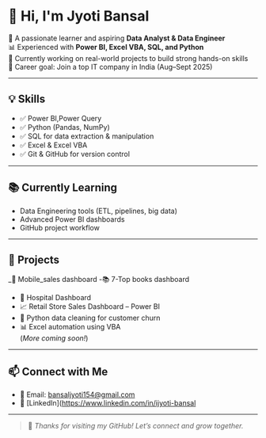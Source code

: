 # 👋 Hi, I'm Jyoti Bansal

🌱 A passionate learner and aspiring **Data Analyst & Data Engineer**  
📊 Experienced with **Power BI, Excel VBA, SQL, and Python**  
🎯 Currently working on real-world projects to build strong hands-on skills  
📅 Career goal: Join a top IT company in India (Aug–Sept 2025)

---

## 💡 Skills

- ✅ Power BI,Power Query 
- ✅ Python (Pandas, NumPy)
- ✅ SQL for data extraction & manipulation
- ✅ Excel & Excel VBA
- ✅ Git & GitHub for version control

---

## 📚 Currently Learning

- Data Engineering tools (ETL, pipelines, big data)
- Advanced Power BI dashboards
- GitHub project workflow

---

## 💼 Projects
_📱 Mobile_sales dashboard 
-📚 7-Top books dashboard 
- 🏣 Hospital Dashboard 
- 📈 Retail Store Sales Dashboard – Power BI  
- 🧹 Python data cleaning for customer churn  
- 📊 Excel automation using VBA  
(*More coming soon!*)

---

## 📫 Connect with Me

- 📧 Email: bansaljyoti154@gmail.com
- 🔗 [LinkedIn](https://www.linkedin.com/in/ijyoti-bansal

---

> 💬 *Thanks for visiting my GitHub! Let’s connect and grow together.*